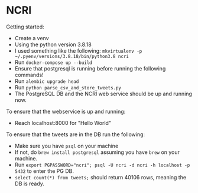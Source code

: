 # NCRI

Getting started:
- Create a venv
- Using the python version 3.8.18
- I used something like the following: `mkvirtualenv -p ~/.pyenv/versions/3.8.18/bin/python3.8 ncri`
- Run `docker-compose up --build`
- Ensure that postgresql is running before running the following commands!
- Run `alembic upgrade head`
- Run `python parse_csv_and_store_tweets.py`
- The PostgreSQL DB and the NCRI web service should be up and running now.

To ensure that the webservice is up and running:
- Reach localhost:8000 for "Hello World"

To ensure that the tweets are in the DB run the following:
  - Make sure you have `psql` on your machine
  - If not, do `brew install postgresql` assuming you have `brew` on your machine.
  - Run `export PGPASSWORD="ncri"; psql -U ncri -d ncri -h localhost -p 5432` to enter the PG DB.
  - `select count(*) from tweets;` should return 40106 rows, meaning the DB is ready.
